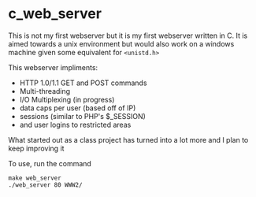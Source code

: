 # c_web_server
This is not my first webserver but it is my first webserver written in C. It is aimed towards
a unix environment but would also work on a windows machine given some equivalent for `<unistd.h>`

This webserver impliments:
- HTTP 1.0/1.1 GET and POST commands
- Multi-threading
- I/O Multiplexing (in progress)
- data caps per user (based off of IP)
- sessions (similar to PHP's $_SESSION)
- and user logins to restricted areas

What started out as a class project has turned into a lot more and I plan to keep improving it

To use, run the command
```
make web_server
./web_server 80 WWW2/
```